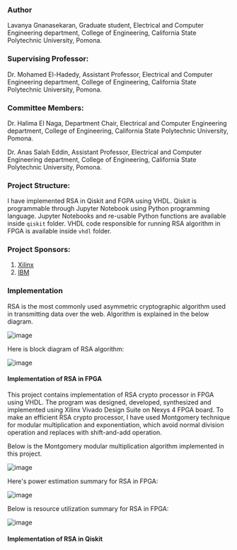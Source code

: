 
### Author

Lavanya Gnanasekaran, Graduate student, Electrical and Computer Engineering department, College of Engineering, California State Polytechnic University, Pomona.

### Supervising Professor: 

Dr. Mohamed El-Hadedy, Assistant Professor, Electrical and Computer Engineering department, College of Engineering, California State Polytechnic University, Pomona.

### Committee Members:

Dr. Halima El Naga, Department Chair, Electrical and Computer Engineering department, College of Engineering, California State Polytechnic University, Pomona.

Dr. Anas Salah Eddin, Assistant Professor, Electrical and Computer Engineering department, College of Engineering, California State Polytechnic University, Pomona.

### Project Structure:

I have implemented RSA in Qiskit and FGPA using VHDL. Qiskit is programmable through Jupyter Notebook using Python programming language. Jupyter Notebooks and re-usable Python functions are available inside `qiskit` folder. VHDL code responsible for running RSA algorithm in FPGA is available inside `vhdl` folder.

### Project Sponsors:

1. [Xilinx](https://www.xilinx.com/)
2. [IBM](https://qiskit.org/)

### Implementation

RSA is the most commonly used asymmetric cryptographic algorithm used in transmitting data over the web. Algorithm is explained in the below diagram.

![image](https://user-images.githubusercontent.com/54873229/70281821-e12fbe80-1770-11ea-82bd-d29b6a6eebaa.png)


Here is block diagram of RSA algorithm:

![image](https://user-images.githubusercontent.com/54873229/70281037-c8bea480-176e-11ea-8463-b31d70648327.png)


#### Implementation of RSA in FPGA

This project contains implementation of RSA crypto processor in FPGA using VHDL. The program was designed, developed, synthesized and implemented using Xilinx Vivado Design Suite on Nexys 4 FPGA board. To make an efficient RSA crypto processor, I have used Montgomery technique for modular multiplication and exponentiation, which avoid normal division operation and replaces with shift-and-add operation.

Below is the Montgomery modular multiplication algorithm implemented in this project.

![image](https://user-images.githubusercontent.com/54873229/70282370-68316680-1772-11ea-8429-4dddc83031c5.png)

Here's power estimation summary for RSA in FPGA:

![image](https://user-images.githubusercontent.com/54873229/70282626-3c62b080-1773-11ea-8754-a041d66aa12d.png)

Below is resource utilization summary for RSA in FPGA:

![image](https://user-images.githubusercontent.com/54873229/70282676-66b46e00-1773-11ea-9dbd-d5f3d64c1b7b.png)


#### Implementation of RSA in Qiskit





